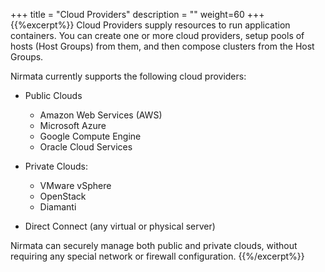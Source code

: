 +++
title = "Cloud Providers"
description = ""
weight=60
+++
{{%excerpt%}}
Cloud Providers supply resources to run application containers. You can
create one or more cloud providers, setup pools of hosts (Host Groups)
from them, and then compose clusters from the Host Groups.

Nirmata currently supports the following cloud providers:

-   Public Clouds

    -   Amazon Web Services (AWS)
    -   Microsoft Azure
    -   Google Compute Engine
    -   Oracle Cloud Services

-   Private Clouds:

    -   VMware vSphere
    -   OpenStack
    -   Diamanti

-   Direct Connect (any virtual or physical server)

Nirmata can securely manage both public and private clouds, without
requiring any special network or firewall configuration.
{{%/excerpt%}}
